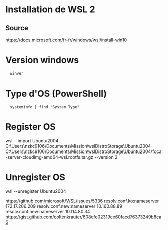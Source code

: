 
# Installation de WSL 2
## Source
https://docs.microsoft.com/fr-fr/windows/wsl/install-win10

# Version windows
```Shell
  winver
```

# Type d'OS (PowerShell)
```Shell
  systeminfo | find "System Type"
```

# Register OS
wsl --import Ubuntu2004 C:\Users\nzkc9106\Documents\Mission\wslDistroStorage\Ubuntu2004 C:\Users\nzkc9106\Documents\Mission\wslDistroStorage\Ubuntu2004\focal-server-cloudimg-amd64-wsl.rootfs.tar.gz --version 2

# Unregister OS
wsl --unregister Ubuntu2004

https://github.com/microsoft/WSL/issues/5336
resolv.conf.ko:nameserver 172.17.206.209
resolv.conf.new:nameserver 10.160.88.89
resolv.conf.new:nameserver 10.114.80.34
https://gist.github.com/coltenkrauter/608cfe02319ce60facd76373249b8ca6
